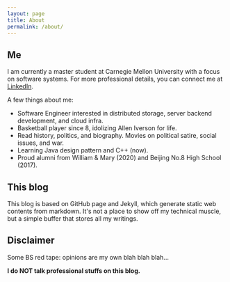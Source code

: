```yaml
---
layout: page
title: About
permalink: /about/
---
```


## Me
I am currently a master student at Carnegie Mellon University with a focus on software systems. For more professional details, you can connect me at [LinkedIn](https://www.linkedin.com/in/gu-yuan/).

A few things about me:
- Software Engineer interested in distributed storage, server backend development, and cloud infra.
- Basketball player since 8, idolizing Allen Iverson for life.
- Read history, politics, and biography. Movies on political satire, social issues, and war.
- Learning Java design pattern and C++ (now).
- Proud alumni from William & Mary (2020) and Beijing No.8 High School (2017).

## This blog
This blog is based on GitHub page and Jekyll, which generate static web contents from markdown.
It's not a place to show off my technical muscle, but a simple buffer that stores all my writings.

## Disclaimer
Some BS red tape: opinions are my own blah blah blah...

**I do NOT talk professional stuffs on this blog.**